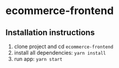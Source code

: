 # ecommerce-frontend

## Installation instructions

1. clone project and cd `ecommerce-frontend`
2. install all dependencies: `yarn install`
3. run app: `yarn start`
